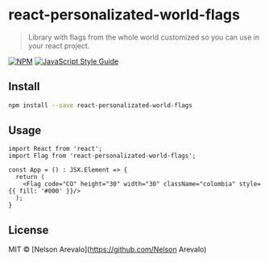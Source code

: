 # react-personalizated-world-flags

> Library with flags from the whole world customized so you can use in your react project.

[![NPM](https://img.shields.io/npm/v/react-personalizated-world-flags.svg)](https://www.npmjs.com/package/react-personalizated-world-flags) [![JavaScript Style Guide](https://img.shields.io/badge/code_style-standard-brightgreen.svg)](https://standardjs.com)

## Install

```bash
npm install --save react-personalizated-world-flags
```

## Usage

```tsx
import React from 'react';
import Flag from 'react-personalizated-world-flags';

const App = () : JSX.Element => {
  return (
    <Flag code="CO" height="30" width="30" className="colombia" style={{ fill: '#000' }}/>
  );
}
```

## License

MIT © [Nelson Arevalo](https://github.com/Nelson Arevalo)
